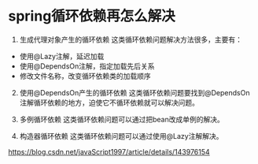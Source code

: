 # spring循环依赖再怎么解决
1. 生成代理对象产生的循环依赖
这类循环依赖问题解决方法很多，主要有：

* 使用@Lazy注解，延迟加载
* 使用@DependsOn注解，指定加载先后关系
* 修改文件名称，改变循环依赖类的加载顺序

2. 使用@DependsOn产生的循环依赖
这类循环依赖问题要找到@DependsOn注解循环依赖的地方，迫使它不循环依赖就可以解决问题。

3. 多例循环依赖
这类循环依赖问题可以通过把bean改成单例的解决。

4. 构造器循环依赖
这类循环依赖问题可以通过使用@Lazy注解解决。

https://blog.csdn.net/javaScript1997/article/details/143976154